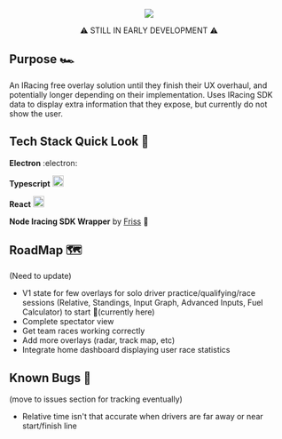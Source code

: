<p align="center">
  <img src="https://github.com/user-attachments/assets/f43a361a-c7f2-4087-9acd-3a0558abddd0" alt"Race Vision Logo" />
</p>
<p align="center">
⚠️ STILL IN EARLY DEVELOPMENT ⚠️
</p>

## Purpose 🏎️
An IRacing free overlay solution until they finish their UX overhaul, and potentially longer depending on their implementation. Uses IRacing SDK data to display extra information that they expose, but currently do not show the user.

## Tech Stack Quick Look 🚀
**Electron** :electron:

**Typescript** <img src="https://github.com/user-attachments/assets/c0ba53ec-ce7d-435b-9264-0e941b7137c3" alt="ts-logo" height=20 width=20 />

**React** <img src="https://github.com/user-attachments/assets/0d25094a-74fd-480d-a0ca-4e8e78be4b9f" alt="react-logo" height=20 width=20 />

**Node Iracing SDK Wrapper** by [Friss](https://github.com/Friss/iracing-sdk-js) 🙏

## RoadMap 🗺️
(Need to update)
 - V1 state for few overlays for solo driver practice/qualifying/race sessions (Relative, Standings, Input Graph, Advanced Inputs, Fuel Calculator) to start 📌(currently here)
 - Complete spectator view
 - Get team races working correctly
 - Add more overlays (radar, track map, etc)
 - Integrate home dashboard displaying user race statistics

## Known Bugs 🐛
(move to issues section for tracking eventually)
 - Relative time isn't that accurate when drivers are far away or near start/finish line
